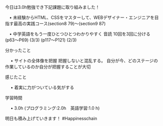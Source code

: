 今日は3.0h勉強でき下記課題に取り組みました！
              
 　• 未経験からHTML、CSSをマスターして、WEBデザイナー・エンジニアを目指す最高の実践コース(section8 79)〜(section9 87) 

 　• 中学英語をもう一度ひとつひとつわかりやすく 音読 10回を3回に分ける  (p63〜P69)  (3/3)  (p117〜P121)  (2/3) 
             
分かったこと

　 • サイトの全体像を把握 把握しないと混乱する。 自分が今、どのステージの作業しているのか自分が把握することが大切

感じたこと

　 • 着実に力がついている気がする

学習時間

　 • 3.0h (プログラミング:2.0h　英語学習:1.0 h)

明日も積み上げていきます！
#Happinesschain
